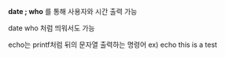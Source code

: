 **date ; who** 를 통해 사용자와 시간 출력 가능

date
who
처럼 띄워서도 가능

echo는 printf처럼 뒤의 문자열 출력하는 명령어
ex) echo this is a test
